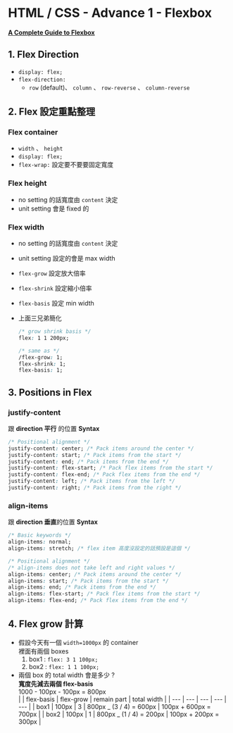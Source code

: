 # HTML / CSS - Advance 1 - Flexbox

**[A Complete Guide to Flexbox](https://css-tricks.com/snippets/css/a-guide-to-flexbox/)**

## 1. Flex Direction

- `display: flex;`
- `flex-direction:`
  - `row` (default)、 `column` 、 `row-reverse` 、 `column-reverse`

## 2. Flex 設定重點整理

### Flex container

- `width` 、 `height`
- `display: flex;`
- `flex-wrap:` 設定要不要要固定寬度

### Flex height

- no setting 的話寬度由 `content` 決定
- unit setting 會是 fixed 的

### Flex width

- no setting 的話寬度由 `content` 決定
- unit setting 設定的會是 max width
- `flex-grow` 設定放大倍率
- `flex-shrink` 設定縮小倍率
- `flex-basis` 設定 min width
- 上面三兄弟簡化

  ```css
  /* grow shrink basis */
  flex: 1 1 200px;

  /* same as */
  /flex-grow: 1;
  flex-shrink: 1;
  flex-basis: 1;
  ```

## 3. Positions in Flex

### justify-content

跟 **direction 平行** 的位置
**Syntax**

```css
/* Positional alignment */
justify-content: center; /* Pack items around the center */
justify-content: start; /* Pack items from the start */
justify-content: end; /* Pack items from the end */
justify-content: flex-start; /* Pack flex items from the start */
justify-content: flex-end; /* Pack flex items from the end */
justify-content: left; /* Pack items from the left */
justify-content: right; /* Pack items from the right */
```

### align-items

跟 **direction 垂直**的位置
**Syntax**

```css
/* Basic keywords */
align-items: normal;
align-items: stretch; /* flex item 高度沒設定的話預設是這個 */

/* Positional alignment */
/* align-items does not take left and right values */
align-items: center; /* Pack items around the center */
align-items: start; /* Pack items from the start */
align-items: end; /* Pack items from the end */
align-items: flex-start; /* Pack flex items from the start */
align-items: flex-end; /* Pack flex items from the end */
```

## 4. Flex grow 計算

- 假設今天有一個 `width=1000px` 的 container  
   裡面有兩個 boxes
  1. box1 : `flex: 3 1 100px;`
  2. box2 : `flex: 1 1 100px;`
- 兩個 box 的 total width 會是多少 ?  
   **寬度先減去兩個 flex-basis**  
   1000 - 100px - 100px = 800px  
   | | flex-basis | flex-grow | remain part | total width |
  | --- | --- | --- | --- | --- |
  | box1 | 100px | 3 | 800px _ (3 / 4) = 600px | 100px + 600px = 700px |
  | box2 | 100px | 1 | 800px _ (1 / 4) = 200px | 100px + 200px = 300px |

